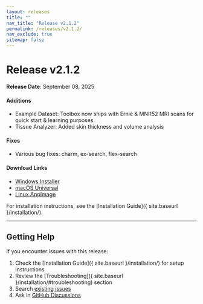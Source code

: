 ```yaml
---
layout: releases
title: ""
nav_title: "Release v2.1.2"
permalink: /releases/v2.1.2/
nav_exclude: true
sitemap: false
---
```


# Release v2.1.2

**Release Date**: September 08, 2025

#### Additions
- Example Dataset: Toolbox now ships with Ernie & MNI152 MRI scans for quick start & learning purposes.
- Tissue Analyzer: Added skin thickness and volume analysis

#### Fixes
- Various bug fixes: charm, ex-search, flex-search


#### Download Links
- [Windows Installer](https://github.com/idossha/TI-Toolbox/releases/download/v2.1.2/TI-Toolbox-Windows.exe)
- [macOS Universal](https://github.com/idossha/TI-Toolbox/releases/download/v2.1.2/TemporalInterferenceToolbox-macOS-universal.zip)
- [Linux AppImage](https://github.com/idossha/TI-Toolbox/releases/download/v2.1.2/TemporalInterferenceToolbox-Linux-x86_64.AppImage)

For installation instructions, see the [Installation Guide]({ site.baseurl }/installation/).

---

## Getting Help

If you encounter issues with this release:

1. Check the [Installation Guide]({ site.baseurl }/installation/) for setup instructions
2. Review the [Troubleshooting]({ site.baseurl }/installation/#troubleshooting) section
3. Search [existing issues](https://github.com/idossha/TI-Toolbox/issues)
4. Ask in [GitHub Discussions](https://github.com/idossha/TI-Toolbox/discussions)
